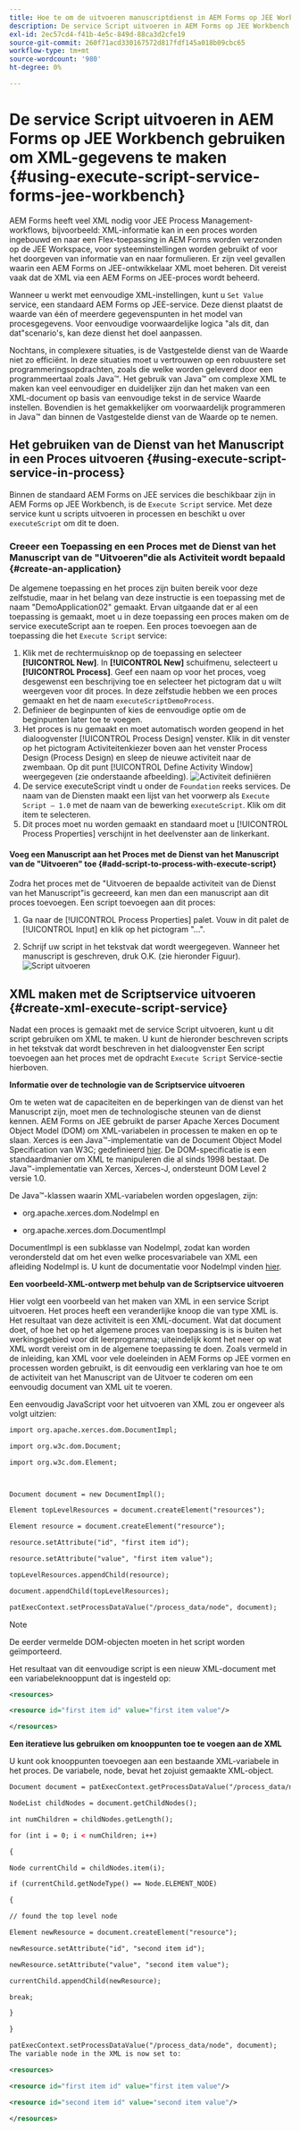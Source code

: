 ```yaml
---
title: Hoe te om de uitvoeren manuscriptdienst in AEM Forms op JEE Workbench te gebruiken om de gegevens van XML te bouwen?
description: De service Script uitvoeren in AEM Forms op JEE Workbench gebruiken om XML-gegevens te maken
exl-id: 2ec57cd4-f41b-4e5c-849d-88ca3d2cfe19
source-git-commit: 260f71acd330167572d817fdf145a018b09cbc65
workflow-type: tm+mt
source-wordcount: '980'
ht-degree: 0%

---
```


# De service Script uitvoeren in AEM Forms op JEE Workbench gebruiken om XML-gegevens te maken {#using-execute-script-service-forms-jee-workbench}

AEM Forms heeft veel XML nodig voor JEE Process Management-workflows, bijvoorbeeld: XML-informatie kan in een proces worden ingebouwd en naar een Flex-toepassing in AEM Forms worden verzonden op de JEE Workspace, voor systeeminstellingen worden gebruikt of voor het doorgeven van informatie van en naar formulieren. Er zijn veel gevallen waarin een AEM Forms on JEE-ontwikkelaar XML moet beheren. Dit vereist vaak dat de XML via een AEM Forms on JEE-proces wordt beheerd.

Wanneer u werkt met eenvoudige XML-instellingen, kunt u `Set Value` service, een standaard AEM Forms op JEE-service. Deze dienst plaatst de waarde van één of meerdere gegevenspunten in het model van procesgegevens. Voor eenvoudige voorwaardelijke logica &quot;als dit, dan dat&quot;scenario&#39;s, kan deze dienst het doel aanpassen.

Nochtans, in complexere situaties, is de Vastgestelde dienst van de Waarde niet zo efficiënt. In deze situaties moet u vertrouwen op een robuustere set programmeringsopdrachten, zoals die welke worden geleverd door een programmeertaal zoals Java™. Het gebruik van Java™ om complexe XML te maken kan veel eenvoudiger en duidelijker zijn dan het maken van een XML-document op basis van eenvoudige tekst in de service Waarde instellen. Bovendien is het gemakkelijker om voorwaardelijk programmeren in Java™ dan binnen de Vastgestelde dienst van de Waarde op te nemen.

## Het gebruiken van de Dienst van het Manuscript in een Proces uitvoeren {#using-execute-script-service-in-process}

Binnen de standaard AEM Forms on JEE services die beschikbaar zijn in AEM Forms op JEE Workbench, is de `Execute Script` service. Met deze service kunt u scripts uitvoeren in processen en beschikt u over `executeScript` om dit te doen.

### Creeer een Toepassing en een Proces met de Dienst van het Manuscript van de &quot;Uitvoeren&quot;die als Activiteit wordt bepaald {#create-an-application}

De algemene toepassing en het proces zijn buiten bereik voor deze zelfstudie, maar in het belang van deze instructie is een toepassing met de naam &quot;DemoApplication02&quot; gemaakt. Ervan uitgaande dat er al een toepassing is gemaakt, moet u in deze toepassing een proces maken om de service executeScript aan te roepen. Een proces toevoegen aan de toepassing die het `Execute Script` service:

1. Klik met de rechtermuisknop op de toepassing en selecteer **[!UICONTROL New]**. In **[!UICONTROL New]** schuifmenu, selecteert u **[!UICONTROL Process]**. Geef een naam op voor het proces, voeg desgewenst een beschrijving toe en selecteer het pictogram dat u wilt weergeven voor dit proces. In deze zelfstudie hebben we een proces gemaakt en het de naam  `executeScriptDemoProcess`.
1. Definieer de beginpunten of kies de eenvoudige optie om de beginpunten later toe te voegen.
1. Het proces is nu gemaakt en moet automatisch worden geopend in het dialoogvenster [!UICONTROL Process Design] venster. Klik in dit venster op het pictogram Activiteitenkiezer boven aan het venster Process Design (Process Design) en sleep de nieuwe activiteit naar de zwembaan. Op dit punt [!UICONTROL Define Activity Window] weergegeven (zie onderstaande afbeelding).
   ![Activiteit definiëren](assets/define-activity.jpg)
1. De service executeScript vindt u onder de `Foundation` reeks services. De naam van de Diensten maakt een lijst van het voorwerp als `Execute Script – 1.0` met de naam van de bewerking `executeScript`. Klik om dit item te selecteren.
1. Dit proces moet nu worden gemaakt en standaard moet u [!UICONTROL Process Properties] verschijnt in het deelvenster aan de linkerkant.

#### Voeg een Manuscript aan het Proces met de Dienst van het Manuscript van de &quot;Uitvoeren&quot; toe {#add-script-to-process-with-execute-script}

Zodra het proces met de &quot;Uitvoeren de bepaalde activiteit van de Dienst van het Manuscript&quot;is gecreeerd, kan men dan een manuscript aan dit proces toevoegen. Een script toevoegen aan dit proces:

1. Ga naar de [!UICONTROL Process Properties] palet. Vouw in dit palet de [!UICONTROL Input] en klik op het pictogram &quot;...&quot;.

1. Schrijf uw script in het tekstvak dat wordt weergegeven. Wanneer het manuscript is geschreven, druk O.K. (zie hieronder Figuur).
   ![Script uitvoeren](assets/execute-script.jpg)

## XML maken met de Scriptservice uitvoeren {#create-xml-execute-script-service}

Nadat een proces is gemaakt met de service Script uitvoeren, kunt u dit script gebruiken om XML te maken. U kunt de hieronder beschreven scripts in het tekstvak dat wordt beschreven in het dialoogvenster Een script toevoegen aan het proces met de opdracht `Execute Script` Service-sectie hierboven.

**Informatie over de technologie van de Scriptservice uitvoeren**

Om te weten wat de capaciteiten en de beperkingen van de dienst van het Manuscript zijn, moet men de technologische steunen van de dienst kennen. AEM Forms on JEE gebruikt de parser Apache Xerces Document Object Model (DOM) om XML-variabelen in processen te maken en op te slaan. Xerces is een Java™-implementatie van de Document Object Model Specification van W3C; gedefinieerd [hier](https://dom.spec.whatwg.org/). De DOM-specificatie is een standaardmanier om XML te manipuleren die al sinds 1998 bestaat. De Java™-implementatie van Xerces, Xerces-J, ondersteunt DOM Level 2 versie 1.0.

De Java™-klassen waarin XML-variabelen worden opgeslagen, zijn:

* org.apache.xerces.dom.NodeImpl en

* org.apache.xerces.dom.DocumentImpl

DocumentImpl is een subklasse van NodeImpl, zodat kan worden verondersteld dat om het even welke procesvariabele van XML een afleiding NodeImpl is. U kunt de documentatie voor NodeImpl vinden [hier](https://xerces.apache.org/xerces-j/apiDocs/org/apache/xerces/dom/NodeImpl.html).

**Een voorbeeld-XML-ontwerp met behulp van de Scriptservice uitvoeren**

Hier volgt een voorbeeld van het maken van XML in een service Script uitvoeren. Het proces heeft een veranderlijke knoop die van type XML is. Het resultaat van deze activiteit is een XML-document. Wat dat document doet, of hoe het op het algemene proces van toepassing is is is buiten het werkingsgebied voor dit leerprogramma; uiteindelijk komt het neer op wat XML wordt vereist om in de algemene toepassing te doen. Zoals vermeld in de inleiding, kan XML voor vele doeleinden in AEM Forms op JEE vormen en processen worden gebruikt, is dit eenvoudig een verklaring van hoe te om de activiteit van het Manuscript van de Uitvoer te coderen om een eenvoudig document van XML uit te voeren.

Een eenvoudig JavaScript voor het uitvoeren van XML zou er ongeveer als volgt uitzien:

```xml
import org.apache.xerces.dom.DocumentImpl;

import org.w3c.dom.Document;

import org.w3c.dom.Element;



Document document = new DocumentImpl();

Element topLevelResources = document.createElement("resources");

Element resource = document.createElement("resource");

resource.setAttribute("id", "first item id");

resource.setAttribute("value", "first item value");

topLevelResources.appendChild(resource);

document.appendChild(topLevelResources);

patExecContext.setProcessDataValue("/process_data/node", document);
```

>[!NOTE]
>
>De eerder vermelde DOM-objecten moeten in het script worden geïmporteerd.

Het resultaat van dit eenvoudige script is een nieuw XML-document met een variabeleknooppunt dat is ingesteld op:

```xml
<resources>

<resource id="first item id" value="first item value"/>

</resources>
```

**Een iteratieve lus gebruiken om knooppunten toe te voegen aan de XML**

U kunt ook knooppunten toevoegen aan een bestaande XML-variabele in het proces. De variabele, node, bevat het zojuist gemaakte XML-object.

```xml
Document document = patExecContext.getProcessDataValue("/process_data/node");

NodeList childNodes = document.getChildNodes();

int numChildren = childNodes.getLength();

for (int i = 0; i < numChildren; i++)

{

Node currentChild = childNodes.item(i);

if (currentChild.getNodeType() == Node.ELEMENT_NODE)

{

// found the top level node

Element newResource = document.createElement("resource");

newResource.setAttribute("id", "second item id");

newResource.setAttribute("value", "second item value");

currentChild.appendChild(newResource);

break;

}

}

patExecContext.setProcessDataValue("/process_data/node", document);
The variable node in the XML is now set to:

<resources> 

<resource id="first item id" value="first item value"/> 

<resource id="second item id" value="second item value"/> 

</resources>
```

